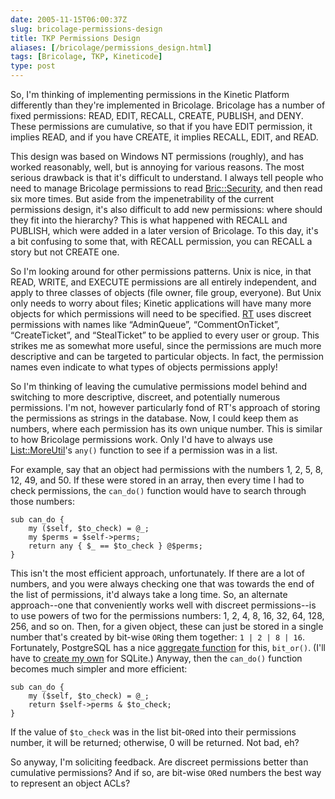 ```yaml
--- 
date: 2005-11-15T06:00:37Z
slug: bricolage-permissions-design
title: TKP Permissions Design
aliases: [/bricolage/permissions_design.html]
tags: [Bricolage, TKP, Kineticode]
type: post
---
```


So, I'm thinking of implementing permissions in the Kinetic Platform differently
than they're implemented in Bricolage. Bricolage has a number of fixed
permissions: READ, EDIT, RECALL, CREATE, PUBLISH, and DENY. These permissions
are cumulative, so that if you have EDIT permission, it implies READ, and if you
have CREATE, it implies RECALL, EDIT, and READ.

This design was based on Windows NT permissions (roughly), and has worked
reasonably, well, but is annoying for various reasons. The most serious drawback
is that it's difficult to understand. I always tell people who need to manage
Bricolage permissions to read [Bric::Security], and then read six more times.
But aside from the impenetrability of the current permissions design, it's also
difficult to add new permissions: where should they fit into the hierarchy? This
is what happened with RECALL and PUBLISH, which were added in a later version of
Bricolage. To this day, it's a bit confusing to some that, with RECALL
permission, you can RECALL a story but not CREATE one.

So I'm looking around for other permissions patterns. Unix is nice, in that
READ, WRITE, and EXECUTE permissions are all entirely independent, and apply to
three classes of objects (file owner, file group, everyone). But Unix only needs
to worry about files; Kinetic applications will have many more objects for which
permissions will need to be specified. [RT] uses discreet permissions with names
like “AdminQueue”, “CommentOnTicket”, “CreateTicket”, and “StealTicket” to be
applied to every user or group. This strikes me as somewhat more useful, since
the permissions are much more descriptive and can be targeted to particular
objects. In fact, the permission names even indicate to what types of objects
permissions apply!

So I'm thinking of leaving the cumulative permissions model behind and switching
to more descriptive, discreet, and potentially numerous permissions. I'm not,
however particularly fond of RT's approach of storing the permissions as strings
in the database. Now, I could keep them as numbers, where each permission has
its own unique number. This is similar to how Bricolage permissions work. Only
I'd have to always use [List::MoreUtil]'s `any()` function to see if a
permission was in a list.

For example, say that an object had permissions with the numbers 1, 2, 5, 8, 12,
49, and 50. If these were stored in an array, then every time I had to check
permissions, the `can_do()` function would have to search through those numbers:

    sub can_do {
        my ($self, $to_check) = @_;
        my $perms = $self->perms;
        return any { $_ == $to_check } @$perms;
    }

This isn't the most efficient approach, unfortunately. If there are a lot of
numbers, and you were always checking one that was towards the end of the list
of permissions, it'd always take a long time. So, an alternate approach--one
that conveniently works well with discreet permissions--is to use powers of two
for the permissions numbers: 1, 2, 4, 8, 16, 32, 64, 128, 256, and so on. Then,
for a given object, these can just be stored in a single number that's created
by bit-wise `OR`ing them together: `1 | 2 | 8 | 16`. Fortunately, PostgreSQL has
a nice [aggregate function] for this, `bit_or()`. (I'll have to [create my own]
for SQLite.) Anyway, then the `can_do()` function becomes much simpler and more
efficient:

    sub can_do {
        my ($self, $to_check) = @_;
        return $self->perms & $to_check;
    }

If the value of `$to_check` was in the list bit-`OR`ed into their permissions
number, it will be returned; otherwise, 0 will be returned. Not bad, eh?

So anyway, I'm soliciting feedback. Are discreet permissions better than
cumulative permissions? And if so, are bit-wise `OR`ed numbers the best way to
represent an object ACLs?

  [Bric::Security]: http://www.bricolage.cc/docs/current/api/Bric::Security
    "Read the Bric::Security documentation on the Bricolage site"
  [RT]: http://www.bestpractical.com/rt/ "RT Request Tracker"
  [List::MoreUtil]: http://search.cpan.org/dist/List-MoreUtils/
    "List::MoreUtils on CPAN"
  [aggregate function]: https://www.postgresql.org/docs/current/interactive/functions-aggregate.html
    "PostgreSQL Aggregate Functions"
  [create my own]: /computers/databases/sqlite/custom_perl_aggregates.html
    "SQLite Custom Aggregates in Perl"
